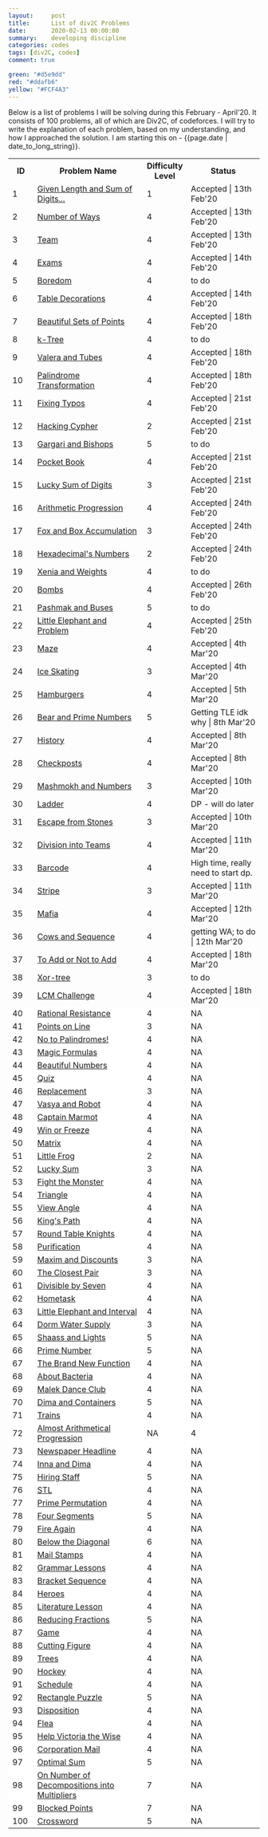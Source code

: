 ```yaml
---
layout:     post
title:      List of div2C Problems
date:       2020-02-13 00:00:00
summary:    developing discipline
categories: codes
tags: [div2C, codes]
comment: true

green: "#d5e9dd"
red: "#ddafb6"
yellow: "#FCF4A3"
---
```


Below is a list of problems I will be solving during this February - April'20. It consists of 100 problems, all of which are Div2C, of codeforces. I will try to write the explanation of each problem, based on my understanding, and how I approached the solution. I am starting this on - {{page.date | date_to_long_string}}. 


<table>
	<tr>
		<th style="width:10%;">ID</th>
		<th style="width:45%;">Problem Name</th>
		<th style="width:15%;">Difficulty Level</th>
		<th style="width:30%;">Status</th>
	</tr>
	<tr style="background-color: {{page.green}};">
		<td>1</td>
		<td><a href="http://codeforces.com/problemset/problem/489/C" target="_blank">Given Length and Sum of Digits...</a></td>
		<td>1</td>
		<td>Accepted | 13th Feb'20</td>
	</tr>
	<tr style="background-color: {{page.green}};">
		<td>2</td>
		<td><a href="http://codeforces.com/problemset/problem/466/C" target="_blank">Number of Ways</a></td>
		<td>4</td>
		<td>Accepted | 13th Feb'20</td>
	</tr>
	<tr style="background-color: {{page.green}};">
		<td>3</td>
		<td><a href="http://codeforces.com/problemset/problem/401/C" target="_blank">Team</a></td>
		<td>4</td>
		<td>Accepted | 13th Feb'20</td>
	</tr>
	<tr style="background-color: {{page.green}};">
		<td>4</td>
		<td><a href="http://codeforces.com/problemset/problem/479/C" target="_blank">Exams</a></td>
		<td>4</td>
		<td>Accepted | 14th Feb'20</td>
	</tr>
	<tr style="background-color: {{page.yellow}};">
		<td>5</td>
		<td><a href="http://codeforces.com/problemset/problem/455/A" target="_blank">Boredom</a></td>
		<td>4</td>
		<td> to do </td>
	</tr>
	<tr style="background-color: {{page.green}};">
		<td>6</td>
		<td><a href="http://codeforces.com/problemset/problem/478/C" target="_blank">Table Decorations</a></td>
		<td>4</td>
		<td>Accepted | 14th Feb'20</td>
	</tr>
	<tr style="background-color: {{page.green}};">
		<td>7</td>
		<td><a href="http://codeforces.com/problemset/problem/268/C" target="_blank">Beautiful Sets of Points</a></td>
		<td>4</td>
		<td>Accepted | 18th Feb'20</td>
	</tr>
	<tr style="background-color: {{page.yellow}};">
		<td>8</td>
		<td><a href="http://codeforces.com/problemset/problem/431/C" target="_blank">k-Tree</a></td>
		<td>4</td>
		<td>to do</td>
	</tr>
	<tr style="background-color: {{page.green}};">
		<td>9</td>
		<td><a href="http://codeforces.com/problemset/problem/441/C" target="_blank">Valera and Tubes </a></td>
		<td>4</td>
		<td>Accepted | 18th Feb'20</td>
	</tr>
	<tr style="background-color: {{page.green}};">
		<td>10</td>
		<td><a href="http://codeforces.com/problemset/problem/486/C" target="_blank">Palindrome Transformation</a></td>
		<td>4</td>
		<td>Accepted | 18th Feb'20</td>
	</tr>
	<tr style="background-color: {{page.green}};">
		<td>11</td>
		<td><a href="http://codeforces.com/problemset/problem/363/C" target="_blank">Fixing Typos</a></td>
		<td>4</td>
		<td>Accepted | 21st Feb'20</td>
	</tr>
	<tr style="background-color: {{page.green}};">
		<td>12</td>
		<td><a href="http://codeforces.com/problemset/problem/490/C" target="_blank">Hacking Cypher</a></td>
		<td>2</td>
		<td>Accepted | 21st Feb'20</td>
	</tr>
	<tr style="background-color: {{page.yellow}};">
		<td>13</td>
		<td><a href="http://codeforces.com/problemset/problem/463/C" target="_blank">Gargari and Bishops</a></td>
		<td>5</td>
		<td>to do</td>
	</tr>
	<tr style="background-color: {{page.green}};">
		<td>14</td>
		<td><a href="http://codeforces.com/problemset/problem/152/C" target="_blank">Pocket Book</a></td>
		<td>4</td>
		<td>Accepted | 21st Feb'20</td>
	</tr>
	<tr style="background-color: {{page.green}};">
		<td>15</td>
		<td><a href="http://codeforces.com/problemset/problem/109/A" target="_blank">Lucky Sum of Digits</a></td>
		<td>3</td>
		<td>Accepted | 21st Feb'20</td>
	</tr>
	<tr style="background-color: {{page.green}};">
		<td>16</td>
		<td><a href="http://codeforces.com/problemset/problem/382/C" target="_blank">Arithmetic Progression</a></td>
		<td>4</td>
		<td>Accepted | 24th Feb'20</td>
	</tr>
	<tr style="background-color: {{page.green}};">
		<td>17</td>
		<td><a href="http://codeforces.com/problemset/problem/388/A" target="_blank">Fox and Box Accumulation</a></td>
		<td>3</td>
		<td>Accepted | 24th Feb'20</td>
	</tr>
	<tr style="background-color: {{page.green}};">
		<td>18</td>
		<td><a href="http://codeforces.com/problemset/problem/9/C" target="_blank">Hexadecimal's Numbers</a></td>
		<td>2</td>
		<td>Accepted | 24th Feb'20</td>
	</tr>
	<tr style="background-color: {{page.yellow}};">
		<td>19</td>
		<td><a href="http://codeforces.com/problemset/problem/339/C" target="_blank">Xenia and Weights</a></td>
		<td>4</td>
		<td>to do</td>
	</tr>
	<tr style="background-color: {{page.green}};">
		<td>20</td>
		<td><a href="http://codeforces.com/problemset/problem/350/C" target="_blank">Bombs</a></td>
		<td>4</td>
		<td>Accepted | 26th Feb'20</td>
	</tr>
	<tr style="background-color: {{page.yellow}};">
		<td>21</td>
		<td><a href="http://codeforces.com/problemset/problem/459/C" target="_blank">Pashmak and Buses</a></td>
		<td>5</td>
		<td>to do</td>
	</tr>
	<tr style="background-color: {{page.green}};">
		<td>22</td>
		<td><a href="http://codeforces.com/problemset/problem/220/A" target="_blank">Little Elephant and Problem</a></td>
		<td>4</td>
		<td>Accepted | 25th Feb'20</td>
	</tr>
	<tr style="background-color: {{page.green}};">
		<td>23</td>
		<td><a href="http://codeforces.com/problemset/problem/377/A" target="_blank">Maze</a></td>
		<td>4</td>
		<td>Accepted | 4th Mar'20</td>
	</tr>
	<tr style="background-color: {{page.green}};">
		<td>24</td>
		<td><a href="http://codeforces.com/problemset/problem/217/A" target="_blank">Ice Skating</a></td>
		<td>3</td>
		<td>Accepted | 4th Mar'20</td>
	</tr>
	<tr style="background-color: {{page.green}};">
		<td>25</td>
		<td><a href="http://codeforces.com/problemset/problem/371/C" target="_blank">Hamburgers</a></td>
		<td>4</td>
		<td>Accepted | 5th Mar'20</td>
	</tr>
	<tr style="background-color: {{page.yellow}};">
		<td>26</td>
		<td><a href="http://codeforces.com/problemset/problem/385/C" target="_blank">Bear and Prime Numbers</a></td>
		<td>5</td>
		<td>Getting TLE idk why | 8th Mar'20</td>
	</tr>
	<tr style="background-color: {{page.green}};">
		<td>27</td>
		<td><a href="http://codeforces.com/problemset/problem/137/C" target="_blank">History</a></td>
		<td>4</td>
		<td>Accepted | 8th Mar'20</td>
	</tr>
	<tr style="background-color: {{page.green}};">
		<td>28</td>
		<td><a href="http://codeforces.com/problemset/problem/427/C" target="_blank">Checkposts</a></td>
		<td>4</td>
		<td>Accepted | 8th Mar'20</td>
	</tr>
	<tr style="background-color: {{page.green}};">
		<td>29</td>
		<td><a href="http://codeforces.com/problemset/problem/414/A" target="_blank">Mashmokh and Numbers</a></td>
		<td>3</td>
		<td>Accepted | 10th Mar'20</td>
	</tr>
	<tr style="background-color: {{page.yellow}};">
		<td>30</td>
		<td><a href="http://codeforces.com/problemset/problem/279/C" target="_blank">Ladder</a></td>
		<td>4</td>
		<td>DP - will do later</td>
	</tr>
	<tr style="background-color: {{page.green}};">
		<td>31</td>
		<td><a href="http://codeforces.com/problemset/problem/264/A" target="_blank">Escape from Stones</a></td>
		<td>3</td>
		<td>Accepted | 10th Mar'20</td>
	</tr>
	<tr style="background-color: {{page.green}};">
		<td>32</td>
		<td><a href="http://codeforces.com/problemset/problem/149/C" target="_blank">Division into Teams</a></td>
		<td>4</td>
		<td>Accepted | 11th Mar'20</td>
	</tr>
	<tr style="background-color: {{page.yellow}};">
		<td>33</td>
		<td><a href="http://codeforces.com/problemset/problem/225/C" target="_blank">Barcode</a></td>
		<td>4</td>
		<td>High time, really need to start dp.</td>
	</tr>
	<tr style="background-color: {{page.green}};">
		<td>34</td>
		<td><a href="http://codeforces.com/problemset/problem/18/C" target="_blank">Stripe</a></td>
		<td>3</td>
		<td>Accepted | 11th Mar'20</td>
	</tr>
	<tr style="background-color: {{page.green}};">
		<td>35</td>
		<td><a href="http://codeforces.com/problemset/problem/348/A" target="_blank">Mafia</a></td>
		<td>4</td>
		<td>Accepted | 12th Mar'20</td>
	</tr>
	<tr style="background-color: {{page.yellow}};">
		<td>36</td>
		<td><a href="http://codeforces.com/problemset/problem/283/A" target="_blank">Cows and Sequence</a></td>
		<td>4</td>
		<td> getting WA; to do | 12th Mar'20</td>
	</tr>
	<tr style="background-color: {{page.green}};">
		<td>37</td>
		<td><a href="http://codeforces.com/problemset/problem/231/C" target="_blank">To Add or Not to Add</a></td>
		<td>4</td>
		<td>Accepted | 18th Mar'20</td>
	</tr>
	<tr style="background-color: {{page.yellow}};">
		<td>38</td>
		<td><a href="http://codeforces.com/problemset/problem/429/A" target="_blank">Xor-tree</a></td>
		<td>3</td>
		<td>to do</td>
	</tr>
	<tr style="background-color: {{page.green}};">
		<td>39</td>
		<td><a href="http://codeforces.com/problemset/problem/235/A" target="_blank">LCM Challenge</a></td>
		<td>4</td>
		<td>Accepted | 18th Mar'20</td>
	</tr>
	<tr style="background-color: white;">
		<td>40</td>
		<td><a href="http://codeforces.com/problemset/problem/343/A" target="_blank">Rational Resistance</a></td>
		<td>4</td>
		<td>NA</td>
	</tr>
	<tr style="background-color: white;">
		<td>41</td>
		<td><a href="http://codeforces.com/problemset/problem/251/A" target="_blank">Points on Line</a></td>
		<td>3</td>
		<td>NA</td>
	</tr>
	<tr style="background-color: white;">
		<td>42</td>
		<td><a href="http://codeforces.com/problemset/problem/464/A" target="_blank">No to Palindromes!</a></td>
		<td>4</td>
		<td>NA</td>
	</tr>
	<tr style="background-color: white;">
		<td>43</td>
		<td><a href="http://codeforces.com/problemset/problem/424/C" target="_blank">Magic Formulas</a></td>
		<td>4</td>
		<td>NA</td>
	</tr>
	<tr style="background-color: white;">
		<td>44</td>
		<td><a href="http://codeforces.com/problemset/problem/300/C" target="_blank">Beautiful Numbers</a></td>
		<td>4</td>
		<td>NA</td>
	</tr>
	<tr style="background-color: white;">
		<td>45</td>
		<td><a href="http://codeforces.com/problemset/problem/337/C" target="_blank">Quiz</a></td>
		<td>4</td>
		<td>NA</td>
	</tr>
	<tr style="background-color: white;">
		<td>46</td>
		<td><a href="http://codeforces.com/problemset/problem/135/A" target="_blank">Replacement</a></td>
		<td>3</td>
		<td>NA</td>
	</tr>
	<tr style="background-color: white;">
		<td>47</td>
		<td><a href="http://codeforces.com/problemset/problem/354/A" target="_blank">Vasya and Robot</a></td>
		<td>4</td>
		<td>NA</td>
	</tr>
	<tr style="background-color: white;">
		<td>48</td>
		<td><a href="http://codeforces.com/problemset/problem/474/C" target="_blank">Captain Marmot</a></td>
		<td>4</td>
		<td>NA</td>
	</tr>
	<tr style="background-color: white;">
		<td>49</td>
		<td><a href="http://codeforces.com/problemset/problem/150/A" target="_blank">Win or Freeze</a></td>
		<td>4</td>
		<td>NA</td>
	</tr>
	<tr style="background-color: white;">
		<td>50</td>
		<td><a href="http://codeforces.com/problemset/problem/364/A" target="_blank">Matrix</a></td>
		<td>4</td>
		<td>NA</td>
	</tr>
	<tr style="background-color: white;">
		<td>51</td>
		<td><a href="http://codeforces.com/problemset/problem/53/C" target="_blank">Little Frog</a></td>
		<td>2</td>
		<td>NA</td>
	</tr>
	<tr style="background-color: white;">
		<td>52</td>
		<td><a href="http://codeforces.com/problemset/problem/121/A" target="_blank">Lucky Sum</a></td>
		<td>3</td>
		<td>NA</td>
	</tr>
	<tr style="background-color: white;">
		<td>53</td>
		<td><a href="http://codeforces.com/problemset/problem/487/A" target="_blank">Fight the Monster</a></td>
		<td>4</td>
		<td>NA</td>
	</tr>
	<tr style="background-color: white;">
		<td>54</td>
		<td><a href="http://codeforces.com/problemset/problem/407/A" target="_blank">Triangle</a></td>
		<td>4</td>
		<td>NA</td>
	</tr>
	<tr style="background-color: white;">
		<td>55</td>
		<td><a href="http://codeforces.com/problemset/problem/257/C" target="_blank">View Angle</a></td>
		<td>4</td>
		<td>NA</td>
	</tr>
	<tr style="background-color: white;">
		<td>56</td>
		<td><a href="http://codeforces.com/problemset/problem/242/C" target="_blank">King's Path</a></td>
		<td>4</td>
		<td>NA</td>
	</tr>
	<tr style="background-color: white;">
		<td>57</td>
		<td><a href="http://codeforces.com/problemset/problem/71/C" target="_blank">Round Table Knights</a></td>
		<td>4</td>
		<td>NA</td>
	</tr>
	<tr style="background-color: white;">
		<td>58</td>
		<td><a href="http://codeforces.com/problemset/problem/329/A" target="_blank">Purification</a></td>
		<td>4</td>
		<td>NA</td>
	</tr>
	<tr style="background-color: white;">
		<td>59</td>
		<td><a href="http://codeforces.com/problemset/problem/261/A" target="_blank">Maxim and Discounts</a></td>
		<td>3</td>
		<td>NA</td>
	</tr>
	<tr style="background-color: white;">
		<td>60</td>
		<td><a href="http://codeforces.com/problemset/problem/311/A" target="_blank">The Closest Pair</a></td>
		<td>3</td>
		<td>NA</td>
	</tr>
	<tr style="background-color: white;">
		<td>61</td>
		<td><a href="http://codeforces.com/problemset/problem/375/A" target="_blank">Divisible by Seven</a></td>
		<td>4</td>
		<td>NA</td>
	</tr>
	<tr style="background-color: white;">
		<td>62</td>
		<td><a href="http://codeforces.com/problemset/problem/154/A" target="_blank">Hometask</a></td>
		<td>4</td>
		<td>NA</td>
	</tr>
	<tr style="background-color: white;">
		<td>63</td>
		<td><a href="http://codeforces.com/problemset/problem/204/A" target="_blank">Little Elephant and Interval</a></td>
		<td>4</td>
		<td>NA</td>
	</tr>
	<tr style="background-color: white;">
		<td>64</td>
		<td><a href="http://codeforces.com/problemset/problem/107/A" target="_blank">Dorm Water Supply</a></td>
		<td>3</td>
		<td>NA</td>
	</tr>
	<tr style="background-color: white;">
		<td>65</td>
		<td><a href="http://codeforces.com/problemset/problem/294/C" target="_blank">Shaass and Lights</a></td>
		<td>5</td>
		<td>NA</td>
	</tr>
	<tr style="background-color: white;">
		<td>66</td>
		<td><a href="http://codeforces.com/problemset/problem/359/C" target="_blank">Prime Number</a></td>
		<td>5</td>
		<td>NA</td>
	</tr>
	<tr style="background-color: white;">
		<td>67</td>
		<td><a href="http://codeforces.com/problemset/problem/243/A" target="_blank">The Brand New Function</a></td>
		<td>4</td>
		<td>NA</td>
	</tr>
	<tr style="background-color: white;">
		<td>68</td>
		<td><a href="http://codeforces.com/problemset/problem/198/A" target="_blank">About Bacteria</a></td>
		<td>4</td>
		<td>NA</td>
	</tr>
	<tr style="background-color: white;">
		<td>69</td>
		<td><a href="http://codeforces.com/problemset/problem/319/A" target="_blank">Malek Dance Club</a></td>
		<td>4</td>
		<td>NA</td>
	</tr>
	<tr style="background-color: white;">
		<td>70</td>
		<td><a href="http://codeforces.com/problemset/problem/358/C" target="_blank">Dima and Containers</a></td>
		<td>5</td>
		<td>NA</td>
	</tr>
	<tr style="background-color: white;">
		<td>71</td>
		<td><a href="http://codeforces.com/problemset/problem/87/A" target="_blank">Trains</a></td>
		<td>4</td>
		<td>NA</td>
	</tr>
	<tr style="background-color: white;">
		<td>72</td>
		<td><a href="http://codeforces.com/problemset/problem/255/C" target="_blank">Almost Arithmetical Progression</a></td>
		<td>NA</td>
		<td>4</td>
	</tr>
	<tr style="background-color: white;">
		<td>73</td>
		<td><a href="http://codeforces.com/problemset/problem/91/A" target="_blank">Newspaper Headline</a></td>
		<td>4</td>
		<td>NA</td>
	</tr>
	<tr style="background-color: white;">
		<td>74</td>
		<td><a href="http://codeforces.com/problemset/problem/374/C" target="_blank">Inna and Dima</a></td>
		<td>4</td>
		<td>NA</td>
	</tr>
	<tr style="background-color: white;">
		<td>75</td>
		<td><a href="http://codeforces.com/problemset/problem/216/C" target="_blank">Hiring Staff</a></td>
		<td>5</td>
		<td>NA</td>
	</tr>
	<tr style="background-color: white;">
		<td>76</td>
		<td><a href="http://codeforces.com/problemset/problem/190/C" target="_blank">STL</a></td>
		<td>4</td>
		<td>NA</td>
	</tr>
	<tr style="background-color: white;">
		<td>77</td>
		<td><a href="http://codeforces.com/problemset/problem/123/A" target="_blank">Prime Permutation</a></td>
		<td>4</td>
		<td>NA</td>
	</tr>
	<tr style="background-color: white;">
		<td>78</td>
		<td><a href="http://codeforces.com/problemset/problem/14/C" target="_blank">Four Segments</a></td>
		<td>5</td>
		<td>NA</td>
	</tr>
	<tr style="background-color: white;">
		<td>79</td>
		<td><a href="http://codeforces.com/problemset/problem/35/C" target="_blank">Fire Again</a></td>
		<td>4</td>
		<td>NA</td>
	</tr>
	<tr style="background-color: white;">
		<td>80</td>
		<td><a href="http://codeforces.com/problemset/problem/266/C" target="_blank">Below the Diagonal</a></td>
		<td>6</td>
		<td>NA</td>
	</tr>
	<tr style="background-color: white;">
		<td>81</td>
		<td><a href="http://codeforces.com/problemset/problem/29/C" target="_blank">Mail Stamps</a></td>
		<td>4</td>
		<td>NA</td>
	</tr>
	<tr style="background-color: white;">
		<td>82</td>
		<td><a href="http://codeforces.com/problemset/problem/113/A" target="_blank">Grammar Lessons</a></td>
		<td>4</td>
		<td>NA</td>
	</tr>
	<tr style="background-color: white;">
		<td>83</td>
		<td><a href="http://codeforces.com/problemset/problem/223/A" target="_blank">Bracket Sequence</a></td>
		<td>4</td>
		<td>NA</td>
	</tr>
	<tr style="background-color: white;">
		<td>84</td>
		<td><a href="http://codeforces.com/problemset/problem/77/A" target="_blank">Heroes</a></td>
		<td>4</td>
		<td>NA</td>
	</tr>
	<tr style="background-color: white;">
		<td>85</td>
		<td><a href="http://codeforces.com/problemset/problem/138/A" target="_blank">Literature Lesson</a></td>
		<td>4</td>
		<td>NA</td>
	</tr>
	<tr style="background-color: white;">
		<td>86</td>
		<td><a href="http://codeforces.com/problemset/problem/222/C" target="_blank">Reducing Fractions</a></td>
		<td>5</td>
		<td>NA</td>
	</tr>
	<tr style="background-color: white;">
		<td>87</td>
		<td><a href="http://codeforces.com/problemset/problem/213/A" target="_blank">Game</a></td>
		<td>4</td>
		<td>NA</td>
	</tr>
	<tr style="background-color: white;">
		<td>88</td>
		<td><a href="http://codeforces.com/problemset/problem/193/A" target="_blank">Cutting Figure</a></td>
		<td>4</td>
		<td>NA</td>
	</tr>
	<tr style="background-color: white;">
		<td>89</td>
		<td><a href="http://codeforces.com/problemset/problem/58/C" target="_blank">Trees</a></td>
		<td>4</td>
		<td>NA</td>
	</tr>
	<tr style="background-color: white;">
		<td>90</td>
		<td><a href="http://codeforces.com/problemset/problem/95/A" target="_blank">Hockey</a></td>
		<td>4</td>
		<td>NA</td>
	</tr>
	<tr style="background-color: white;">
		<td>91</td>
		<td><a href="http://codeforces.com/problemset/problem/31/C" target="_blank">Schedule</a></td>
		<td>4</td>
		<td>NA</td>
	</tr>
	<tr style="background-color: white;">
		<td>92</td>
		<td><a href="http://codeforces.com/problemset/problem/280/A" target="_blank">Rectangle Puzzle</a></td>
		<td>5</td>
		<td>NA</td>
	</tr>
	<tr style="background-color: white;">
		<td>93</td>
		<td><a href="http://codeforces.com/problemset/problem/49/C" target="_blank">Disposition</a></td>
		<td>4</td>
		<td>NA</td>
	</tr>
	<tr style="background-color: white;">
		<td>94</td>
		<td><a href="http://codeforces.com/problemset/problem/32/C" target="_blank">Flea</a></td>
		<td>4</td>
		<td>NA</td>
	</tr>
	<tr style="background-color: white;">
		<td>95</td>
		<td><a href="http://codeforces.com/problemset/problem/98/A" target="_blank">Help Victoria the Wise</a></td>
		<td>4</td>
		<td>NA</td>
	</tr>
	<tr style="background-color: white;">
		<td>96</td>
		<td><a href="http://codeforces.com/problemset/problem/56/C" target="_blank">Corporation Mail</a></td>
		<td>4</td>
		<td>NA</td>
	</tr>
	<tr style="background-color: white;">
		<td>97</td>
		<td><a href="http://codeforces.com/problemset/problem/182/C" target="_blank">Optimal Sum</a></td>
		<td>5</td>
		<td>NA</td>
	</tr>
	<tr style="background-color: white;">
		<td>98</td>
		<td><a href="http://codeforces.com/problemset/problem/396/A" target="_blank">On Number of Decompositions into Multipliers</a></td>
		<td>7</td>
		<td>NA</td>
	</tr>
	<tr style="background-color: white;">
		<td>99</td>
		<td><a href="http://codeforces.com/problemset/problem/392/A" target="_blank">Blocked Points</a></td>
		<td>7</td>
		<td>NA</td>
	</tr>
	<tr style="background-color: white;">
		<td>100</td>
		<td><a href="http://codeforces.com/problemset/problem/47/C" target="_blank">Crossword</a></td>
		<td>5</td>
		<td>NA</td>
	</tr>
</table>
